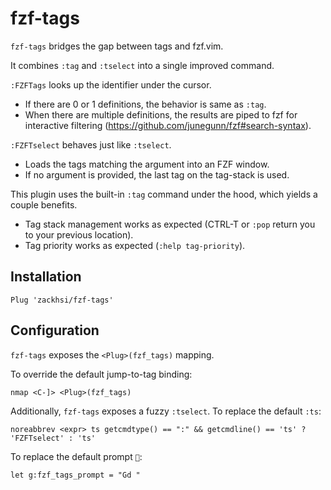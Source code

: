 fzf-tags
========

`fzf-tags` bridges the gap between tags and fzf.vim.

It combines `:tag` and `:tselect` into a single improved command.

`:FZFTags` looks up the identifier under the cursor.
- If there are 0 or 1 definitions, the behavior is same as `:tag`.
- When there are multiple definitions, the results are piped to fzf for
  interactive filtering (https://github.com/junegunn/fzf#search-syntax).

`:FZFTselect` behaves just like `:tselect`.
- Loads the tags matching the argument into an FZF window.
- If no argument is provided, the last tag on the tag-stack is used.

This plugin uses the built-in `:tag` command under the hood, which
yields a couple benefits.

- Tag stack management works as expected (CTRL-T or `:pop` return you
  to your previous location).
- Tag priority works as expected (`:help tag-priority`).

Installation
------------

```vim
Plug 'zackhsi/fzf-tags'
```

Configuration
-------------

`fzf-tags` exposes the `<Plug>(fzf_tags)` mapping.

To override the default jump-to-tag binding:

```vim
nmap <C-]> <Plug>(fzf_tags)
```

Additionally, `fzf-tags` exposes a fuzzy `:tselect`. To replace the default `:ts`:

```vim
noreabbrev <expr> ts getcmdtype() == ":" && getcmdline() == 'ts' ? 'FZFTselect' : 'ts'
```

To replace the default prompt `🔎`:

```vim
let g:fzf_tags_prompt = "Gd "
```
